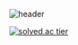 ![header](https://capsule-render.vercel.app/api?color=98FB98&type=slice&height=150&text=Minsu%20Seo&fontColor=2e875b&fontSize=70&rotate=9&fontAlign=75&fontAlignY=35)

[![solved.ac tier](http://mazassumnida.wtf/api/v2/generate_badge?boj=adram99)](https://solved.ac/adram99)

<!--
**adram99/adram99** is a ✨ _special_ ✨ repository because its `README.md` (this file) appears on your GitHub profile.

Here are some ideas to get you started:

- 🔭 I’m currently working on ...
- 🌱 I’m currently learning ...
- 👯 I’m looking to collaborate on ...
- 🤔 I’m looking for help with ...
- 💬 Ask me about ...
- 📫 How to reach me: ...
- 😄 Pronouns: ...
- ⚡ Fun fact: ...
-->
